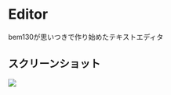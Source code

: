 # Editor

bem130が思いつきで作り始めたテキストエディタ  

## スクリーンショット
![](https://user-images.githubusercontent.com/79097169/191947499-a4a6d830-ccd5-49bb-b6df-23616cf45fb8.png)

